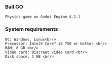 ### Ball GO
    Physics game on Godot Engine 4.2.1

### System requirements
    ОС: Windows, Lunux<br/>
    Precessor: Intel® Core™ i5 750 or better <br/>
    RAM: 8 GB <br/>
    Video card: Discreet video card <br/>
    Disk space: 1 GB <br/>
